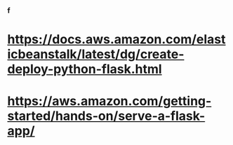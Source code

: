 ### f

# https://docs.aws.amazon.com/elasticbeanstalk/latest/dg/create-deploy-python-flask.html
# https://aws.amazon.com/getting-started/hands-on/serve-a-flask-app/